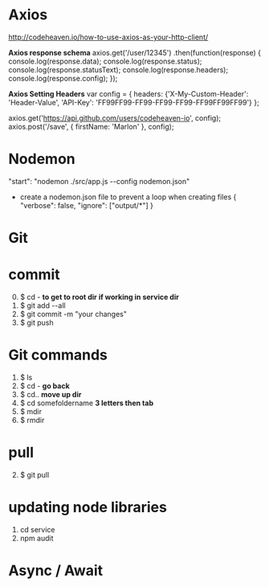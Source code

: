 
# Axios

http://codeheaven.io/how-to-use-axios-as-your-http-client/ 

**Axios response schema**
axios.get('/user/12345')
  .then(function(response) {
    console.log(response.data);
    console.log(response.status);
    console.log(response.statusText);
    console.log(response.headers);
    console.log(response.config);
  });

**Axios Setting Headers**
var config = {
  headers: {'X-My-Custom-Header': 'Header-Value', 'API-Key': 'FF99FF99-FF99-FF99-FF99-FF99FF99FF99'}
};

axios.get('https://api.github.com/users/codeheaven-io', config);
axios.post('/save', { firstName: 'Marlon' }, config);

# Nodemon
"start": "nodemon ./src/app.js --config nodemon.json"
- create a nodemon.json file to prevent a loop when creating files
{
    "verbose": false,
    "ignore": ["output/*"]
  }

# Git
# commit
0. $ cd - **to get to root dir if working in service dir**
1. $ git add --all
2. $ git commit -m "your changes"
3. $ git push

# Git commands
1. $ ls
2. $ cd - **go back**
3. $ cd.. **move up dir**
4. $ cd somefoldername **3 letters then tab**
5. $ mdir 
6. $ rmdir

# pull
2. $ git pull

# updating node libraries
1. cd service
2. npm audit

# Async / Await

